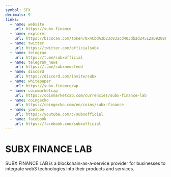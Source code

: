 ```yaml
---
symbol: SFX
decimals: 9
links:
  - name: website
    url: https://subx.finance
  - name: explorer
    url: https://bscscan.com/token/0x4CbdA3D23c031cd403db2d24512aD920BF22f205
  - name: twitter
    url: https://twitter.com/officialsubx
  - name: telegram
    url: https://t.me/subxofficial
  - name: telegram_news
    url: https://t.me/subxnewsfeed
  - name: discord
    url: https://discord.com/invite/subx
  - name: whitepaper
    url: https://subx.finance/wp
  - name: coinmarketcap
    url: https://coinmarketcap.com/currencies/subx-finance-lab
  - name: coingecko
    url: https://coingecko.com/en/coins/subx-finance
  - name: youtube
    url: https://youtube.com/c/subxofficial
  - name: facebook
    url: https://facebook.com/subxofficial
---
```


# SUBX FINANCE LAB

SUBX FINANCE LAB is a blockchain-as-a-service provider for businesses to integrate web3 technologies into their products and services.
